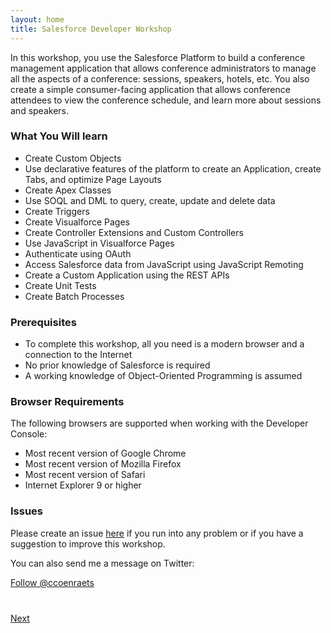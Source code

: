 ```yaml
---
layout: home
title: Salesforce Developer Workshop
---
```

In this workshop, you use the Salesforce Platform to build a conference management application that allows conference administrators to manage all the
aspects of a conference: sessions, speakers, hotels, etc. You also create a simple consumer-facing application that allows conference attendees to view the conference schedule, and learn more about sessions and speakers.

### What You Will learn

- Create Custom Objects
- Use declarative features of the platform to create an Application, create Tabs, and optimize Page Layouts
- Create Apex Classes
- Use SOQL and DML to query, create, update and delete data
- Create Triggers
- Create Visualforce Pages
- Create Controller Extensions and Custom Controllers
- Use JavaScript in Visualforce Pages
- Authenticate using OAuth
- Access Salesforce data from JavaScript using JavaScript Remoting
- Create a Custom Application using the REST APIs
- Create Unit Tests
- Create Batch Processes

### Prerequisites

- To complete this workshop, all you need is a modern browser and a connection to the Internet
- No prior knowledge of Salesforce is required
- A working knowledge of Object-Oriented Programming is assumed


### Browser Requirements

The following browsers are supported when working with the Developer Console:

  - Most recent version of Google Chrome
  - Most recent version of Mozilla Firefox
  - Most recent version of Safari
  - Internet Explorer 9 or higher

### Issues

Please create an issue [here](https://github.com/ccoenraets/salesforce-developer-workshop/issues) if you run into any problem or if you have a suggestion to improve this workshop.


You can also send me a message on Twitter:

<a href="https://twitter.com/ccoenraets" class="twitter-follow-button" data-show-count="true" data-lang="en" data-size="large">Follow @ccoenraets</a>
<script>!function(d,s,id){var js,fjs=d.getElementsByTagName(s)[0];if(!d.getElementById(id)){js=d.createElement(s);js.id=id;js.src="//platform.twitter.com/widgets.js";fjs.parentNode.insertBefore(js,fjs);}}(document,"script","twitter-wjs");</script>


<div class="row" style="margin-top:40px;">
<div class="col-sm-12">
<a href="Creating-a-Developer-Edition-Account.html" class="btn btn-default pull-right">Next <i class="glyphicon glyphicon-chevron-right"></i></a>
</div>
</div>
